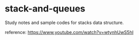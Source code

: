 # stack-and-queues

Study notes and sample codes for stacks data structure.

reference: https://www.youtube.com/watch?v=wtynhUwS5hI
